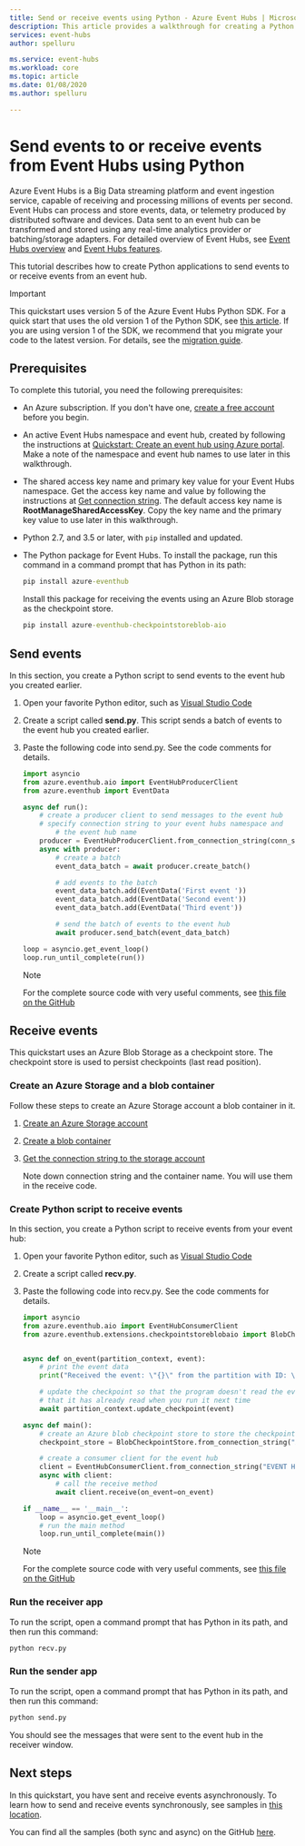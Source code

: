 ```yaml
---
title: Send or receive events using Python - Azure Event Hubs | Microsoft Docs
description: This article provides a walkthrough for creating a Python application that sends events to Azure Event Hubs.
services: event-hubs
author: spelluru

ms.service: event-hubs
ms.workload: core
ms.topic: article
ms.date: 01/08/2020
ms.author: spelluru

---
```


# Send events to or receive events from Event Hubs using Python

Azure Event Hubs is a Big Data streaming platform and event ingestion service, capable of receiving and processing millions of events per second. Event Hubs can process and store events, data, or telemetry produced by distributed software and devices. Data sent to an event hub can be transformed and stored using any real-time analytics provider or batching/storage adapters. For detailed overview of Event Hubs, see [Event Hubs overview](event-hubs-about.md) and [Event Hubs features](event-hubs-features.md).

This tutorial describes how to create Python applications to send events to or receive events from an event hub.

> [!IMPORTANT]
> This quickstart uses version 5 of the Azure Event Hubs Python SDK. For a quick start that uses the old version 1 of the Python SDK, see [this article](event-hubs-python-get-started-send.md). If you are using version 1 of the SDK, we recommend that you migrate your code to the latest version. For details, see the [migration guide](https://github.com/Azure/azure-sdk-for-python/blob/master/sdk/eventhub/azure-eventhub/migration_guide.md).


## Prerequisites

To complete this tutorial, you need the following prerequisites:

- An Azure subscription. If you don't have one, [create a free account](https://azure.microsoft.com/free/) before you begin.
- An active Event Hubs namespace and event hub, created by following the instructions at [Quickstart: Create an event hub using Azure portal](event-hubs-create.md). Make a note of the namespace and event hub names to use later in this walkthrough.
- The shared access key name and primary key value for your Event Hubs namespace. Get the access key name and value by following the instructions at [Get connection string](event-hubs-get-connection-string.md#get-connection-string-from-the-portal). The default access key name is **RootManageSharedAccessKey**. Copy the key name and the primary key value to use later in this walkthrough.
- Python 2.7, and 3.5 or later, with `pip` installed and updated.
- The Python package for Event Hubs. To install the package, run this command in a command prompt that has Python in its path:

    ```cmd
    pip install azure-eventhub
    ```

    Install this package for receiving the events using an Azure Blob storage as the checkpoint store.

    ```cmd
    pip install azure-eventhub-checkpointstoreblob-aio
    ```

## Send events
In this section, you create a Python script to send events to the event hub you created earlier.

1. Open your favorite Python editor, such as [Visual Studio Code](https://code.visualstudio.com/)
2. Create a script called **send.py**. This script sends a batch of events to the event hub you created earlier.
3. Paste the following code into send.py. See the code comments for details.

    ```python
    import asyncio
    from azure.eventhub.aio import EventHubProducerClient
    from azure.eventhub import EventData

    async def run():
        # create a producer client to send messages to the event hub
        # specify connection string to your event hubs namespace and
     	    # the event hub name
        producer = EventHubProducerClient.from_connection_string(conn_str="EVENT HUBS NAMESPACE - CONNECTION STRING", eventhub_name="EVENT HUB NAME")
        async with producer:
            # create a batch
            event_data_batch = await producer.create_batch()

            # add events to the batch
            event_data_batch.add(EventData('First event '))
            event_data_batch.add(EventData('Second event'))
            event_data_batch.add(EventData('Third event'))

            # send the batch of events to the event hub
            await producer.send_batch(event_data_batch)

    loop = asyncio.get_event_loop()
    loop.run_until_complete(run())

    ```

    > [!NOTE]
    > For the complete source code with very useful comments, see [this file on the GitHub](https://github.com/Azure/azure-sdk-for-python/blob/master/sdk/eventhub/azure-eventhub/samples/async_samples/send_async.py)

## Receive events
This quickstart uses an Azure Blob Storage as a checkpoint store. The checkpoint store is used to persist checkpoints (last read position).  

### Create an Azure Storage and a blob container
Follow these steps to create an Azure Storage account a blob container in it.

1. [Create an Azure Storage account](../storage/common/storage-account-create.md?tabs=azure-portal)
2. [Create a blob container](../storage/blobs/storage-quickstart-blobs-portal.md#create-a-container)
3. [Get the connection string to the storage account](../storage/common/storage-configure-connection-string.md?#view-and-copy-a-connection-string)

    Note down connection string and the container name. You will use them in the receive code.


### Create Python script to receive events

In this section, you create a Python script to receive events from your event hub:

1. Open your favorite Python editor, such as [Visual Studio Code](https://code.visualstudio.com/)
2. Create a script called **recv.py**.
3. Paste the following code into recv.py. See the code comments for details.

    ```python
    import asyncio
    from azure.eventhub.aio import EventHubConsumerClient
    from azure.eventhub.extensions.checkpointstoreblobaio import BlobCheckpointStore


    async def on_event(partition_context, event):
        # print the event data
        print("Received the event: \"{}\" from the partition with ID: \"{}\"".format(event.body_as_str(encoding='UTF-8'), partition_context.partition_id))

        # update the checkpoint so that the program doesn't read the events
        # that it has already read when you run it next time
        await partition_context.update_checkpoint(event)

    async def main():
        # create an Azure blob checkpoint store to store the checkpoints
        checkpoint_store = BlobCheckpointStore.from_connection_string("AZURE STORAGE CONNECTION STRING", "BLOB CONTAINER NAME")

        # create a consumer client for the event hub
        client = EventHubConsumerClient.from_connection_string("EVENT HUBS NAMESPACE CONNECTION STRING", consumer_group="$Default", eventhub_name="EVENT HUB NAME", checkpoint_store=checkpoint_store)
        async with client:
            # call the receive method
            await client.receive(on_event=on_event)

    if __name__ == '__main__':
        loop = asyncio.get_event_loop()
        # run the main method
        loop.run_until_complete(main())    
    ```

    > [!NOTE]
    > For the complete source code with very useful comments, see [this file on the GitHub](https://github.com/Azure/azure-sdk-for-python/blob/master/sdk/eventhub/azure-eventhub/samples/async_samples/recv_with_checkpoint_store_async.py)


### Run the receiver app

To run the script, open a command prompt that has Python in its path, and then run this command:

```bash
python recv.py
```

### Run the sender app

To run the script, open a command prompt that has Python in its path, and then run this command:

```bash
python send.py
```

You should see the messages that were sent to the event hub in the receiver window.


## Next steps
In this quickstart, you have sent and receive events asynchronously. To learn how to send and receive events synchronously, see samples in [this location](https://github.com/Azure/azure-sdk-for-python/tree/master/sdk/eventhub/azure-eventhub/samples/sync_samples).

You can find all the samples (both sync and async) on the GitHub [here](https://github.com/Azure/azure-sdk-for-python/tree/master/sdk/eventhub/azure-eventhub/samples).
